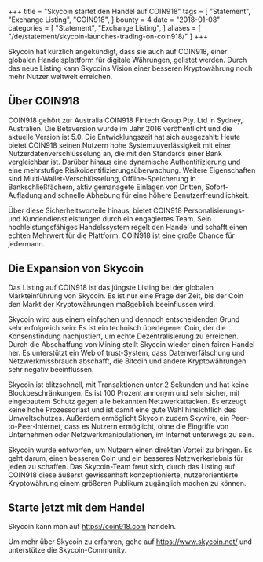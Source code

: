 +++
title = "Skycoin startet den Handel auf COIN918"
tags = [
    "Statement",
    "Exchange Listing",
    "COIN918",
]
bounty = 4
date = "2018-01-08"
categories = [
    "Statement",
    "Exchange Listing",
]
aliases = [
	"/de/statement/skycoin-launches-trading-on-coin918/"
]
+++

Skycoin hat kürzlich angekündigt, dass sie auch auf COIN918, einer globalen Handelsplattform für digitale Währungen, gelistet werden. Durch das neue Listing kann Skycoins Vision einer besseren Kryptowährung noch mehr Nutzer weltweit erreichen.

## Über COIN918

COIN918 gehört zur Australia COIN918 Fintech Group Pty. Ltd in Sydney, Australien. Die Betaversion wurde im Jahr 2016 veröffentlicht und die aktuelle Version ist 5.0. Die Entwicklungszeit hat sich ausgezahlt: Heute bietet COIN918 seinen Nutzern hohe Systemzuverlässigkeit mit einer Nutzerdatenverschlüsselung an, die mit den Standards einer Bank vergleichbar ist. Darüber hinaus eine dynamische Authentifizierung und eine mehrstufige Risikoidentifizierungsüberwachung. Weitere Eigenschaften sind Multi-Wallet-Verschlüsselung, Offline-Speicherung in Bankschließfächern, aktiv gemanagete Einlagen von Dritten, Sofort-Aufladung and schnelle Abhebung für eine höhere Benutzerfreundlichkeit.

Über diese Sicherheitsvorteile hinaus, bietet COIN918 Personalisierungs- und Kundendienstleistungen durch ein engagiertes Team. Sein hochleistungsfähiges Handelssystem regelt den Handel und schafft einen echten Mehrwert für die Plattform. COIN918 ist eine große Chance für jedermann.

## Die Expansion von Skycoin

Das Listing auf COIN918 ist das jüngste Listing bei der globalen Markteinführung von Skycoin. Es ist nur eine Frage der Zeit, bis der Coin den Markt der Kryptowährungen maßgeblich beeinflussen wird.

Skycoin wird aus einem einfachen und dennoch entscheidenden Grund sehr erfolgreich sein: Es ist ein technisch überlegener Coin, der die Konsensfindung nachjustiert, um echte Dezentralisierung zu erreichen. Durch die Abschaffung von Mining stellt Skycoin wieder einen fairen Handel her. Es unterstützt ein Web of trust-System, dass Datenverfälschung und Netzwerkmissbrauch abschafft, die Bitcoin und andere Kryptowährungen sehr negativ beeinflussen.

Skycoin ist blitzschnell, mit Transaktionen unter 2 Sekunden und hat keine Blockbeschränkungen. Es ist 100 Prozent annonym und sehr sicher, mit eingebautem Schutz gegen alle bekannten Netzwerkattacken. Es erzeugt keine hohe Prozessorlast und ist damit eine gute Wahl hinsichtlich des Umweltschutzes. Außerdem ermöglicht Skycoin zudem Skywire, ein Peer-to-Peer-Internet, dass es Nutzern ermöglicht, ohne die Eingriffe von Unternehmen oder Netzwerkmanipulationen, im Internet unterwegs zu sein.

Skycoin wurde entworfen, um Nutzern einen direkten Vorteil zu bringen. Es geht darum, einen besseren Coin und ein besseres Netzwerkerlebnis für jeden zu schaffen. Das Skycoin-Team freut sich, durch das Listing auf COIN918 diese äußerst gewissenhaft konzeptionierte, nutzerorientierte Kryptowährung einem größeren Publikum zugänglich machen zu können.

## Starte jetzt mit dem Handel

Skycoin kann man auf https://coin918.com handeln.

Um mehr über Skycoin zu erfahren, gehe auf https://www.skycoin.net/ und unterstütze die Skycoin-Community.
